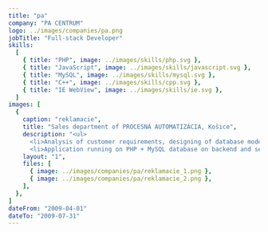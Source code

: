 ```yaml
---
title: "pa"
company: "PA CENTRUM"
logo: ../images/companies/pa.png
jobTitle: "Full-stack Developer"
skills:
  [
    { title: "PHP", image: ../images/skills/php.svg },
    { title: "JavaScript", image: ../images/skills/javascript.svg },
    { title: "MySQL", image: ../images/skills/mysql.svg },
    { title: "C++", image: ../images/skills/cpp.svg },
    { title: "IE WebView", image: ../images/skills/ie.svg },
  ]
images: [
  {
    caption: "reklamacie",
    title: "Sales department of PROCESNÁ AUTOMATIZÁCIA, Košice",
    description: "<ul>
      <li>Analysis of customer requirements, designing of database model and development of web application of <b>complaint system for Sales department</b>.</li>
      <li>Application running on PHP + MySQL database on backend and serving up to 10&nbsp;employees, every working day for many years without any issue or bug-report.</li></ul>",
    layout: "1",
    files: [
      { image: ../images/companies/pa/reklamacie_1.png },
      { image: ../images/companies/pa/reklamacie_2.png },
    ],
  },
]
dateFrom: "2009-04-01"
dateTo: "2009-07-31"
---
```


